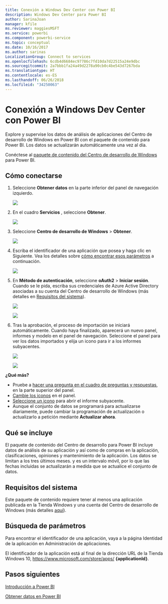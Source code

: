 ```yaml
---
title: Conexión a Windows Dev Center con Power BI
description: Windows Dev Center para Power BI
author: SarinaJoan
manager: kfile
ms.reviewer: maggiesMSFT
ms.service: powerbi
ms.component: powerbi-service
ms.topic: conceptual
ms.date: 10/16/2017
ms.author: sarinas
LocalizationGroup: Connect to services
ms.openlocfilehash: 6cdb4d6684ec97786c7fd10da7d22515a24e9dbc
ms.sourcegitcommit: 2a7bbb1fa24a49d2278a90cb0c4be543d7267bda
ms.translationtype: HT
ms.contentlocale: es-ES
ms.lasthandoff: 06/26/2018
ms.locfileid: "34250063"
---
```

# <a name="connect-to-windows-dev-center-with-power-bi"></a>Conexión a Windows Dev Center con Power BI
Explore y supervise los datos de análisis de aplicaciones del Centro de desarrollo de Windows en Power BI con el paquete de contenido para Power BI. Los datos se actualizarán automáticamente una vez al día.

Conéctese al [paquete de contenido del Centro de desarrollo de Windows ](https://app.powerbi.com/getdata/services/devcenter) para Power BI.

## <a name="how-to-connect"></a>Cómo conectarse
1. Seleccione **Obtener datos** en la parte inferior del panel de navegación izquierdo.
   
   ![](media/service-connect-to-windows-dev-center/getdata.png)
2. En el cuadro **Servicios** , seleccione **Obtener**.
   
   ![](media/service-connect-to-windows-dev-center/services.png)
3. Seleccione **Centro de desarrollo de Windows** \>  **Obtener**.
   
   ![](media/service-connect-to-windows-dev-center/windowsdev.png)
4. Escriba el identificador de una aplicación que posea y haga clic en Siguiente. Vea los detalles sobre [cómo encontrar esos parámetros](#FindingParams) a continuación.
   
   ![](media/service-connect-to-windows-dev-center/params.png)
5. En **Método de autenticación**, seleccione **oAuth2** \> **Iniciar sesión**. Cuando se le pida, escriba sus credenciales de Azure Active Directory asociadas a su cuenta del Centro de desarrollo de Windows (más detalles en [Requisitos del sistema](#Requirements)).
   
    ![](media/service-connect-to-windows-dev-center/creds.png)
   
    ![](media/service-connect-to-windows-dev-center/creds2.png)
6. Tras la aprobación, el proceso de importación se iniciará automáticamente. Cuando haya finalizado, aparecerá un nuevo panel, informes y modelo en el panel de navegación. Seleccione el panel para ver los datos importados y elija un icono para ir a los informes subyacentes.
   
    ![](media/service-connect-to-windows-dev-center/dashboard.png)
   
    ![](media/service-connect-to-windows-dev-center/report.png)

**¿Qué más?**

* Pruebe a [hacer una pregunta en el cuadro de preguntas y respuestas](power-bi-q-and-a.md), en la parte superior del panel.
* [Cambie los iconos](service-dashboard-edit-tile.md) en el panel.
* [Seleccione un icono](service-dashboard-tiles.md) para abrir el informe subyacente.
* Aunque el conjunto de datos se programará para actualizarse diariamente, puede cambiar la programación de actualización o actualizarlo a petición mediante **Actualizar ahora**.

## <a name="whats-included"></a>Qué se incluye
El paquete de contenido del Centro de desarrollo para Power BI incluye datos de análisis de su aplicación y así como de compras en la aplicación, clasificaciones, opiniones y mantenimiento de la aplicación. Los datos se limitan a los tres últimos meses. y es un intervalo móvil, por lo que las fechas incluidas se actualizarán a medida que se actualice el conjunto de datos.

<a name="Requirements"></a>

## <a name="system-requirements"></a>Requisitos del sistema
Este paquete de contenido requiere tener al menos una aplicación publicada en la Tienda Windows y una cuenta del Centro de desarrollo de Windows (más detalles [aquí](https://msdn.microsoft.com/windows/uwp/publish/manage-account-users)).

<a name="FindingParams"></a>

## <a name="finding-parameters"></a>Búsqueda de parámetros
Para encontrar el identificador de una aplicación, vaya a la página Identidad de la aplicación en Administración de aplicaciones.

El identificador de la aplicación está al final de la dirección URL de la Tienda Windows 10, https://www.microsoft.com/store/apps/ **{applicationId}**.

## <a name="next-steps"></a>Pasos siguientes
[Introducción a Power BI](service-get-started.md)

[Obtener datos en Power BI](service-get-data.md)

